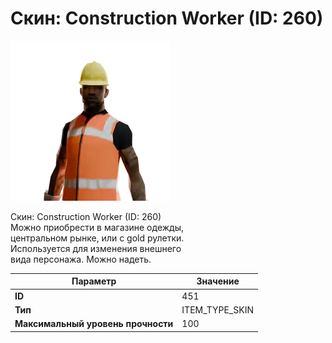 # Скин: Construction Worker (ID: 260)

![Item Image](../img/451.webp?raw=true)

Скин: Construction Worker (ID: 260)<br>Можно приобрести в магазине одежды,<br>центральном рынке, или с gold рулетки.<br>Используется для изменения внешнего<br>вида персонажа. Можно надеть.


| Параметр | Значение |
|----------|----------|
| **ID** | 451 |
| **Тип** | ITEM_TYPE_SKIN |
| **Максимальный уровень прочности** | 100 |

